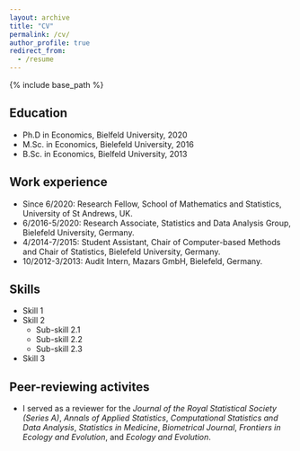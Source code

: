 ```yaml
---
layout: archive
title: "CV"
permalink: /cv/
author_profile: true
redirect_from:
  - /resume
---
```


{% include base_path %}

Education
------
* Ph.D in Economics, Bielfeld University, 2020
* M.Sc. in Economics, Bielefeld University, 2016
* B.Sc. in Economics, Bielfeld University, 2013

Work experience
------
* Since 6/2020: Research Fellow, School of Mathematics and Statistics, University of St Andrews, UK.
* 6/2016-5/2020: Research Associate, Statistics and Data Analysis Group, Bielefeld University, Germany.
* 4/2014-7/2015: Student Assistant, Chair of Computer-based Methods and Chair of Statistics, Bielefeld University, Germany.
* 10/2012-3/2013: Audit Intern, Mazars GmbH, Bielefeld, Germany.
  
Skills
------
* Skill 1
* Skill 2
  * Sub-skill 2.1
  * Sub-skill 2.2
  * Sub-skill 2.3
* Skill 3
  
Peer-reviewing activites
------
* I served as a reviewer for the *Journal of the Royal Statistical Society (Series A)*, *Annals of Applied Statistics*, *Computational Statistics and Data Analysis*, *Statistics in Medicine*, *Biometrical Journal*, *Frontiers in Ecology and Evolution*, and *Ecology and Evolution*.

